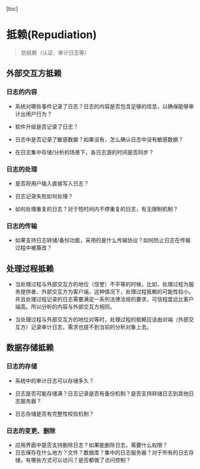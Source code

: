 [toc]

# 抵赖(Repudiation)

> 防抵赖（认证、审计日志等）

## 外部交互方抵赖

### 日志的内容

- 系统对哪些事件记录了日志？日志的内容是否包含足够的信息，以确保能够审计出用户行为？

- 软件升级是否记录了日志？

- 日志中是否记录了敏感数据？如果没有，怎么确认日志中没有敏感数据？

- 在日志集中存储/分析的场景下，各日志源的时间是否同步？

### 日志的处理

- 是否将用户输入直接写入日志？

- 日志记录失败如何处理？

- 如何处理重复的日志？对于短时间内不停重复的日志，有无限制机制？

### 日志的传输

- 如果支持日志转储/备份功能，采用的是什么传输协议？如何防止日志在传输过程中被篡改？

## 处理过程抵赖

- 当处理过程与外部交互方的地位（信誉）不平等的时候，比如，处理过程为服务提供者、外部交互方为客户端，这种情况下，处理过程抵赖的可能性较小。并且处理过程记录的日志需要满足一系列法律法规的要求，可信程度远比客户端高。所以分析的内容与外部交互方相同。

- 当处理过程与外部交互方的地位对等时，处理过程的抵赖应该由对端（外部交互方）记录审计日志，需求也提不到当前的分析对象上去。

## 数据存储抵赖

### 日志的存储

- 系统中的审计日志可以存储多久？

- 日志是否可能存储满？日志记录是否有备份机制？是否支持转储日志到其他日志服务器？

- 日志存储是否有完整性校验机制？

### 日志的变更、删除

- 应用界面中是否支持删除日志？如果能删除日志，需要什么权限？
- 日志保存在什么地方？文件？数据库？集中的日志服务器？对于所有的日志存储，有哪些方式可以访问？是否都做了访问控制？